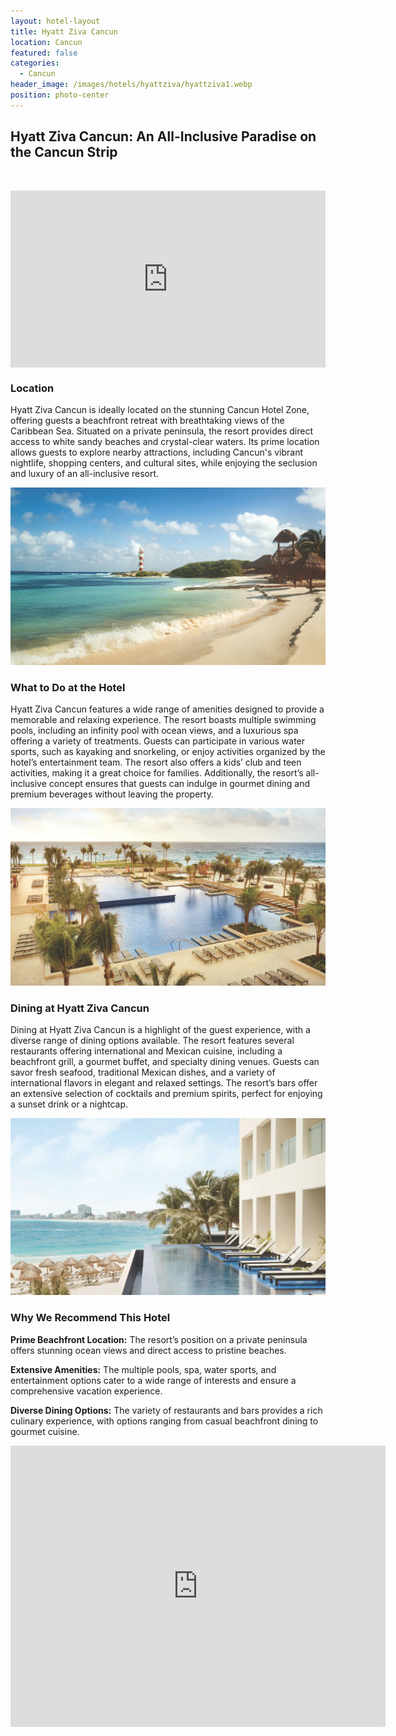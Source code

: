 ```yaml
---
layout: hotel-layout
title: Hyatt Ziva Cancun
location: Cancun
featured: false
categories:
  - Cancun
header_image: /images/hotels/hyattziva/hyattziva1.webp
position: photo-center
---
```

## Hyatt Ziva Cancun: An All-Inclusive Paradise on the Cancun Strip

&nbsp;

<style>.embed-container { position: relative; padding-bottom: 56.25%; height: 0; overflow: hidden; max-width: 100%; } .embed-container iframe, .embed-container object, .embed-container embed { position: absolute; top: 0; left: 0; width: 100%; height: 100%; }</style>

<div class="embed-container"><iframe src="https://videos.hyatt.com/ziva_cancun_resort_30s_masthead.mp4" frameborder="0" allowfullscreen=""></iframe></div>

### Location

Hyatt Ziva Cancun is ideally located on the stunning Cancun Hotel Zone, offering guests a beachfront retreat with breathtaking views of the Caribbean Sea. Situated on a private peninsula, the resort provides direct access to white sandy beaches and crystal-clear waters. Its prime location allows guests to explore nearby attractions, including Cancun's vibrant nightlife, shopping centers, and cultural sites, while enjoying the seclusion and luxury of an all-inclusive resort.

![](/images/hotels/hyattziva/hyattziva5.webp)

### What to Do at the Hotel

Hyatt Ziva Cancun features a wide range of amenities designed to provide a memorable and relaxing experience. The resort boasts multiple swimming pools, including an infinity pool with ocean views, and a luxurious spa offering a variety of treatments. Guests can participate in various water sports, such as kayaking and snorkeling, or enjoy activities organized by the hotel’s entertainment team. The resort also offers a kids’ club and teen activities, making it a great choice for families. Additionally, the resort’s all-inclusive concept ensures that guests can indulge in gourmet dining and premium beverages without leaving the property.

![](/images/hotels/hyattziva/hyattziva4.webp)

### Dining at Hyatt Ziva Cancun

Dining at Hyatt Ziva Cancun is a highlight of the guest experience, with a diverse range of dining options available. The resort features several restaurants offering international and Mexican cuisine, including a beachfront grill, a gourmet buffet, and specialty dining venues. Guests can savor fresh seafood, traditional Mexican dishes, and a variety of international flavors in elegant and relaxed settings. The resort’s bars offer an extensive selection of cocktails and premium spirits, perfect for enjoying a sunset drink or a nightcap.

![](/images/hotels/hyattziva/hyattziva3.webp)

### Why We Recommend This Hotel

**Prime Beachfront Location:** The resort’s position on a private peninsula offers stunning ocean views and direct access to pristine beaches.&nbsp;

**Extensive Amenities:** The multiple pools, spa, water sports, and entertainment options cater to a wide range of interests and ensure a comprehensive vacation experience.&nbsp;

**Diverse Dining Options:** The variety of restaurants and bars provides a rich culinary experience, with options ranging from casual beachfront dining to gourmet cuisine.&nbsp;

<div class='map-container center'>

<iframe src="https://www.google.com/maps/embed?pb=!1m18!1m12!1m3!1d3721.4222257021165!2d-86.74469908875298!3d21.135588884018855!2m3!1f0!2f0!3f0!3m2!1i1024!2i768!4f13.1!3m3!1m2!1s0x8f4c28a07503798b%3A0x5754071fee7a21aa!2sHotel%20Hyatt%20Ziva%20Cancun!5e0!3m2!1ses!2smx!4v1723603501934!5m2!1ses!2smx" width="600" height="450" style="border:0;" allowfullscreen="" loading="lazy" referrerpolicy="no-referrer-when-downgrade"></iframe>

</div>
&nbsp;